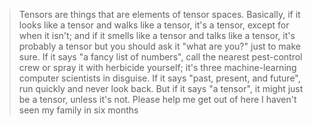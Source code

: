 > Tensors are things that are elements of tensor spaces. Basically, if it looks like a tensor and walks like a tensor, it's a tensor, except for when it isn't; and if it smells like a tensor and talks like a tensor, it's probably a tensor but you should ask it "what are you?" just to make sure. If it says "a fancy list of numbers", call the nearest pest-control crew or spray it with herbicide yourself; it's three machine-learning computer scientists in disguise. If it says "past, present, and future", run quickly and never look back. But if it says "a tensor", it might just be a tensor, unless it's not. Please help me get out of here I haven't seen my family in six months
